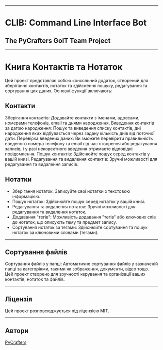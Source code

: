 ____
# CLIB: Command Line Interface Bot
## The PyCrafters GoIT Team Project
____

# Книга Контактів та Нотаток
Цей проект представляє собою консольний додаток, створений для зберігання контактів, нотаток та здійснення пошуку,
редагування та сортування цих даних. Основні функції включають:

## Контакти
Зберігання контактів: Додавайте контакти з іменами, адресами, номерами телефонів, email та днями народження.
Виведення контактів за датою народження: Пошук та виведення списку контактів, дні народження яких відбувається через 
задану кількість днів від поточної дати.
Перевірка введених даних: Ви зможете перевірити правильність введеного номера телефону та email під час створення або 
редагування записів, і у разі некоректного введення отримаєте відповідні повідомлення.
Пошук контактів: Здійснюйте пошук серед контактів у вашій книзі.
Редагування та видалення контактів: Зручні можливості для редагування та видалення записів.

## Нотатки
- Зберігання нотаток: Записуйте свої нотатки з текстовою інформацією.
- Пошук нотаток: Здійснюйте пошук серед нотаток у вашій книзі.
- Редагування та видалення нотаток: Зручні можливості для редагування та видалення нотаток.
- Додавання "тегів": Можливість додавання "тегів" або ключових слів до нотаток, що описують тему та предмет запису.
- Сортування нотаток за тегами: Здійснюйте сортування та пошук нотаток за ключовими словами (тегами).
____

## Сортування файлів
Сортування файлів у папці: Автоматичне сортування файлів у зазначеній папці за категоріями, такими як зображення, 
документи, відео тощо.
Цей проект створено для зручності керування та організації ваших контактів, нотаток та файлів.
____

## Ліцензія
Цей проект розповсюджується під ліцензією MIT.
____

## Автори
[PyCrafters](https://github.com/InSmartGroup)

